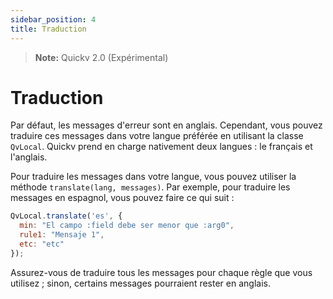 ```yaml
---
sidebar_position: 4
title: Traduction
---
```

> **Note:**  Quickv 2.0 (Expérimental)
 
# Traduction

Par défaut, les messages d'erreur sont en anglais. Cependant, vous pouvez traduire ces messages dans votre langue préférée en utilisant la classe `QvLocal`. Quickv prend en charge nativement deux langues : le français et l'anglais.

Pour traduire les messages dans votre langue, vous pouvez utiliser la méthode `translate(lang, messages)`. Par exemple, pour traduire les messages en espagnol, vous pouvez faire ce qui suit :

```javascript
QvLocal.translate('es', {
  min: "El campo :field debe ser menor que :arg0",
  rule1: "Mensaje 1",
  etc: "etc"
});
```

Assurez-vous de traduire tous les messages pour chaque règle que vous utilisez ; sinon, certains messages pourraient rester en anglais.